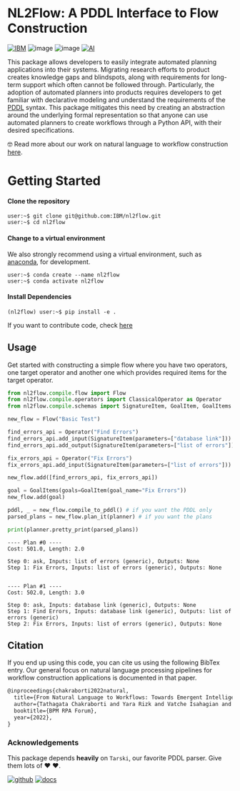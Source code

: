 # NL2Flow: A PDDL Interface to Flow Construction

[![IBM](https://img.shields.io/badge/IBM%20Research-AI-green)](https://research.ibm.com)
![image](https://img.shields.io/badge/python->=3.9-darkblue)
![image](https://img.shields.io/badge/tarski-0.8.2-blue)
[![AI](https://img.shields.io/badge/Planner-KStar-purple)](https://github.com/IBM/kstar)

This package allows developers to easily integrate automated planning applications into their systems. Migrating research efforts to product creates knowledge gaps and blindspots, along with requirements for long-term support which often cannot be followed through. Particularly, the adoption of automated planners into products requires developers to get familiar with declarative modeling and understand the requirements of the [PDDL](https://en.wikipedia.org/wiki/Planning_Domain_Definition_Language) syntax. This package mitigates this need by creating an abstraction around the underlying formal representation so that anyone can use automated planners to create workflows through a Python API, with their desired specifications. 

🤓 Read more about our work on natural language to workflow construction [here](https://link.springer.com/chapter/10.1007/978-3-031-16168-1_8).

# Getting Started

#### Clone the repository

```commandline
user:~$ git clone git@github.com:IBM/nl2flow.git
user:~$ cd nl2flow
```

#### Change to a virtual environment

We also strongly recommend using a virtual environment, such
as [anaconda](https://www.anaconda.com/), for development.

```commandline
user:~$ conda create --name nl2flow
user:~$ conda activate nl2flow
```

#### Install Dependencies

```commandline
(nl2flow) user:~$ pip install -e .
```

If you want to contribute code, check [here](docs/CONTRIBUTING.md)

## Usage

Get started with constructing a simple flow where you have two operators, one target operator and another one which provides required items for the target operator.

```python
from nl2flow.compile.flow import Flow
from nl2flow.compile.operators import ClassicalOperator as Operator
from nl2flow.compile.schemas import SignatureItem, GoalItem, GoalItems

new_flow = Flow("Basic Test")

find_errors_api = Operator("Find Errors")
find_errors_api.add_input(SignatureItem(parameters=["database link"]))
find_errors_api.add_output(SignatureItem(parameters=["list of errors"]))

fix_errors_api = Operator("Fix Errors")
fix_errors_api.add_input(SignatureItem(parameters=["list of errors"]))

new_flow.add([find_errors_api, fix_errors_api])

goal = GoalItems(goals=GoalItem(goal_name="Fix Errors"))
new_flow.add(goal)

pddl, _ = new_flow.compile_to_pddl() # if you want the PDDL only
parsed_plans = new_flow.plan_it(planner) # if you want the plans

print(planner.pretty_print(parsed_plans))
```

```commadline
---- Plan #0 ----
Cost: 501.0, Length: 2.0

Step 0: ask, Inputs: list of errors (generic), Outputs: None
Step 1: Fix Errors, Inputs: list of errors (generic), Outputs: None


---- Plan #1 ----
Cost: 502.0, Length: 3.0

Step 0: ask, Inputs: database link (generic), Outputs: None
Step 1: Find Errors, Inputs: database link (generic), Outputs: list of errors (generic)
Step 2: Fix Errors, Inputs: list of errors (generic), Outputs: None
```

## Citation

If you end up using this code, you can cite us using the following BibTex entry. Our general focus on natural language processing pipelines for workflow construction applications is documented in that paper. 

```latex
@inproceedings{chakraborti2022natural,
  title={From Natural Language to Workflows: Towards Emergent Intelligence in Robotic Process Automation},
  author={Tathagata Chakraborti and Yara Rizk and Vatche Isahagian and Burak Aksar and Francesco Fuggitti},
  booktitle={BPM RPA Forum},
  year={2022},
}
```

### Acknowledgements

This package depends **heavily** on `Tarski`, our favorite PDDL parser. Give them lots of :heart: :heart:. 

[![github](https://img.shields.io/badge/GitHub-Tarski-black)](https://github.com/aig-upf/tarski)
[![docs](https://img.shields.io/badge/Docs-Tarski-green)](https://tarski.readthedocs.io)
